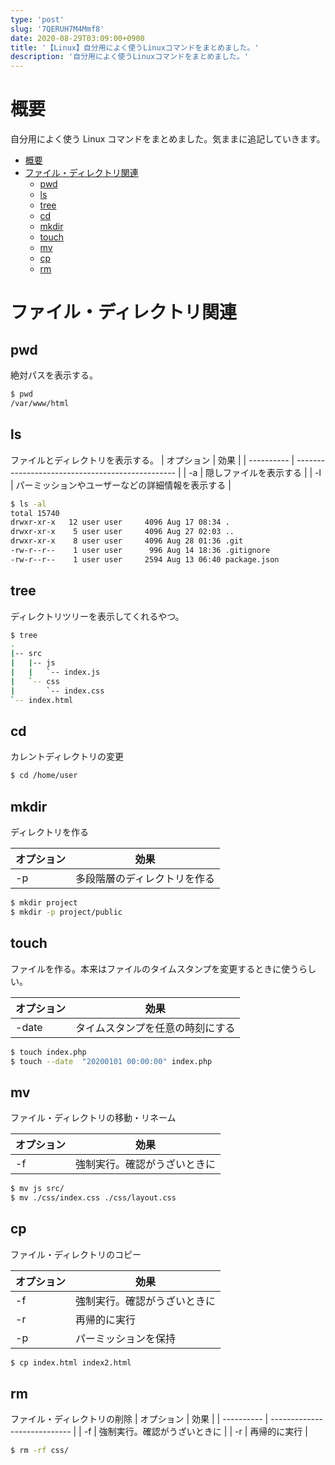 ```yaml
---
type: 'post'
slug: '7QERUH7M4Mmf8'
date: 2020-08-29T03:09:00+0900
title: '【Linux】自分用によく使うLinuxコマンドをまとめました。'
description: '自分用によく使うLinuxコマンドをまとめました。'
---
```


# 概要

自分用によく使う Linux コマンドをまとめました。気ままに追記していきます。

- [概要](#概要)
- [ファイル・ディレクトリ関連](#ファイルディレクトリ関連)
  - [pwd](#pwd)
  - [ls](#ls)
  - [tree](#tree)
  - [cd](#cd)
  - [mkdir](#mkdir)
  - [touch](#touch)
  - [mv](#mv)
  - [cp](#cp)
  - [rm](#rm)

# ファイル・ディレクトリ関連

## pwd

絶対パスを表示する。

```bash
$ pwd
/var/www/html
```

## ls

ファイルとディレクトリを表示する。
| オプション | 効果 |
| ---------- | ------------------------------------------------ |
| -a | 隠しファイルを表示する |
| -l | パーミッションやユーザーなどの詳細情報を表示する |

```bash
$ ls -al
total 15740
drwxr-xr-x   12 user user     4096 Aug 17 08:34 .
drwxr-xr-x    5 user user     4096 Aug 27 02:03 ..
drwxr-xr-x    8 user user     4096 Aug 28 01:36 .git
-rw-r--r--    1 user user      996 Aug 14 18:36 .gitignore
-rw-r--r--    1 user user     2594 Aug 13 06:40 package.json
```

## tree

ディレクトリツリーを表示してくれるやつ。

```bash
$ tree
.
|-- src
|   |-- js
|   |   `-- index.js
|   `-- css
|       `-- index.css
`-- index.html
```

## cd

カレントディレクトリの変更

```bash
$ cd /home/user
```

## mkdir

ディレクトリを作る

| オプション | 効果                         |
| ---------- | ---------------------------- |
| -p         | 多段階層のディレクトリを作る |

```bash
$ mkdir project
$ mkdir -p project/public
```

## touch

ファイルを作る。本来はファイルのタイムスタンプを変更するときに使うらしい。

| オプション | 効果                             |
| ---------- | -------------------------------- |
| -date      | タイムスタンプを任意の時刻にする |

```bash
$ touch index.php
$ touch --date  "20200101 00:00:00" index.php
```

## mv

ファイル・ディレクトリの移動・リネーム

| オプション | 効果                         |
| ---------- | ---------------------------- |
| -f         | 強制実行。確認がうざいときに |

```bash
$ mv js src/
$ mv ./css/index.css ./css/layout.css
```

## cp

ファイル・ディレクトリのコピー

| オプション | 効果                         |
| ---------- | ---------------------------- |
| -f         | 強制実行。確認がうざいときに |
| -r         | 再帰的に実行                 |
| -p         | パーミッションを保持         |

```bash
$ cp index.html index2.html
```

## rm

ファイル・ディレクトリの削除
| オプション | 効果 |
| ---------- | ---------------------------- |
| -f | 強制実行。確認がうざいときに |
| -r | 再帰的に実行 |

```bash
$ rm -rf css/
```
